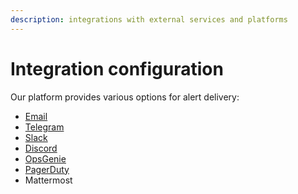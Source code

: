 ```yaml
---
description: integrations with external services and platforms
---
```


# Integration configuration

Our platform provides various options for alert delivery:

* [Email](email.md)
* [Telegram](telegram.md)
* [Slack](slack.md)
* [Discord](discord.md)
* [OpsGenie](opsgenie.md)
* [PagerDuty](pagerduty.md)
* Mattermost
